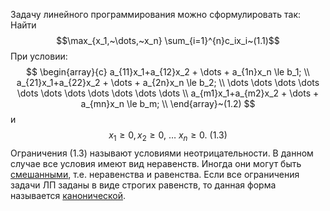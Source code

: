 Задачу линейного программирования можно сформулировать так:
Найти
$$\max_{x_1,~\dots,~x_n} \sum_{i=1}^{n}c_ix_i~(1.1)$$
При условии:
$$ \begin{array}{c}
a_{11}x_1+a_{12}x_2 + \dots + a_{1n}x_n \le b_1; \\
a_{21}x_1+a_{22}x_2 + \dots + a_{2n}x_n \le b_2; \\
\dots \dots \dots \dots \dots \dots \dots \dots \dots \dots \dots \\
a_{m1}x_1+a_{m2}x_2 + \dots + a_{mn}x_n \le b_m; \\
\end{array}~(1.2)
$$
и
$$ x_1 \ge 0, x_2 \ge 0,~\dots~x_n \ge 0.~(1.3)$$
Ограничения (1.3) называют условиями неотрицательности.
В данном случае все условия имеют вид неравенств. Иногда они могут быть [смешанными](Смешанные%20условия%20задачи%20линейного%20программирования.md), т.е. неравенства и равенства.
Если все ограничения задачи ЛП заданы в виде строгих равенств, то данная форма называется [канонической](Каноническая%20форма%20ограничений%20задачи%20ЛП.md).